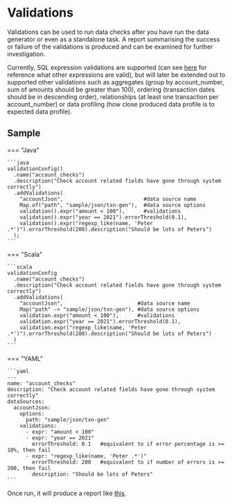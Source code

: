 # Validations

Validations can be used to run data checks after you have run the data generator or even as a standalone task. A report 
summarising the success or failure of the validations is produced and can be examined for further investigation.
  
Currently, SQL expression validations are supported (can see [here](https://spark.apache.org/docs/latest/api/sql/) 
for reference what other expressions are valid), but will later be extended out to supported other validations such as 
aggregates (group by account_number, sum of amounts should be greater than 100), ordering (transaction dates should be 
in descending order), relationships (at least one transaction per account_number) or data profiling (how close produced 
data profile is to expected data profile).

## Sample

=== "Java"

    ```java
    validationConfig()
      .name("account_checks")
      .description("Check account related fields have gone through system correctly")
      .addValidations(
        "accountJson",                          #data source name
        Map.of("path", "sample/json/txn-gen"),  #data source options
        validation().expr("amount < 100"),      #validations
        validation().expr("year == 2021").errorThreshold(0.1),
        validation().expr("regexp_like(name, 'Peter .*')").errorThreshold(200).description("Should be lots of Peters")
      );
    ```

=== "Scala"

    ```scala
    validationConfig
      .name("account_checks")
      .description("Check account related fields have gone through system correctly")
      .addValidations(
        "accountJson",                        #data source name
        Map("path" -> "sample/json/txn-gen"), #data source options
        validation.expr("amount < 100"),      #validations
        validation.expr("year == 2021").errorThreshold(0.1),
        validation.expr("regexp_like(name, 'Peter .*')").errorThreshold(200).description("Should be lots of Peters")
      )
    ```

=== "YAML"

    ```yaml
    ---
    name: "account_checks"
    description: "Check account related fields have gone through system correctly"
    dataSources:
      accountJson:
        options:
          path: "sample/json/txn-gen"
        validations:
          - expr: "amount < 100"
          - expr: "year == 2021"
            errorThreshold: 0.1   #equivalent to if error percentage is >= 10%, then fail
          - expr: "regexp_like(name, 'Peter .*')"
            errorThreshold: 200   #equivalent to if number of errors is >= 200, then fail
            description: "Should be lots of Peters"
    ```

Once run, it will produce a report like [this](../../sample/docker/data/report/html/validations.html).
